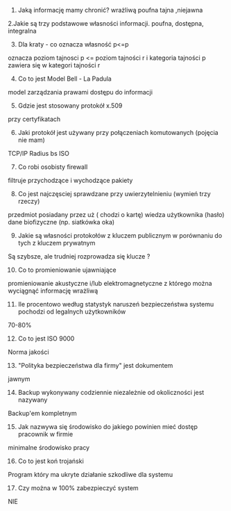 1. Jaką informację mamy chronić?
wrażliwą 
poufna
tajna ,niejawna

2.Jakie są trzy podstawowe własności informacji.
poufna, 
dostępna,
integralna 

3. Dla kraty - co oznacza własność p<=p

oznacza poziom tajnosci p <= poziom tajności r i kategoria tajności p
zawiera się w kategori tajności r

4. Co to jest Model Bell - La Padula

model zarządzania prawami dostępu do informacji

5. Gdzie jest stosowany protokół x.509

przy certyfikatach

6. Jaki protokół jest używany przy połączeniach komutowanych (pojęcia nie mam)

TCP/IP
 Radius
 bs 
 ISO 

7. Co robi osobisty firewall

filtruje przychodzące i wychodzące pakiety

8. Co jest najczęsciej sprawdzane przy uwierzytelnieniu (wymień trzy rzeczy)

przedmiot posiadany przez uż ( chodzi o kartę) 
wiedza użytkownika (hasło)
dane biofizyczne (np. siatkówka oka)

9. Jakie są własności protokołów z kluczem publicznym w porównaniu do tych
z kluczem prywatnym

Są szybsze, ale trudniej rozprowadza się klucze   ?

10. Co to promieniowanie ujawniające

promieniowanie akustyczne i/lub elektromagnetyczne z którego można
wyciągnąć informację wrażliwą

11. Ile procentowo według statystyk naruszeń bezpieczeństwa systemu
pochodzi od legalnych użytkowników

70-80%

12. Co to jest ISO 9000

Norma jakości

13. "Polityka bezpieczeństwa dla firmy" jest dokumentem

jawnym

14. Backup wykonywany codziennie niezależnie od okoliczności jest nazywany

Backup'em kompletnym 

15. Jak nazwywa się środowisko do jakiego powinien mieć dostęp pracownik w
firmie

minimalne środowisko pracy

16. Co to jest koń trojański

Program który ma ukryte działanie szkodliwe dla systemu

17. Czy można w 100% zabezpieczyć system

NIE

